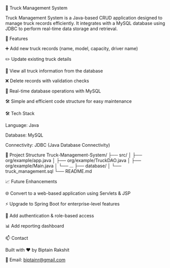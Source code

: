 🚚 Truck Management System

Truck Management System is a Java-based CRUD application designed to manage truck records efficiently. It integrates with a MySQL database using JDBC to perform real-time data storage and retrieval.

🔧 Features

➕ Add new truck records (name, model, capacity, driver name)

✏️ Update existing truck details

👀 View all truck information from the database

❌ Delete records with validation checks

💾 Real-time database operations with MySQL

🛠️ Simple and efficient code structure for easy maintenance

🛠️ Tech Stack

Language: Java

Database: MySQL

Connectivity: JDBC (Java Database Connectivity)

📂 Project Structure
Truck-Management-System/
├── src/
│   ├── org/example/app.java
│   ├── org/example/TruckDAO.java
│   ├── org/example/Main.java
│   └── ...
├── database/
│   └── truck_management.sql
└── README.md

📈 Future Enhancements

🌐 Convert to a web-based application using Servlets & JSP

⚡ Upgrade to Spring Boot for enterprise-level features

🔐 Add authentication & role-based access

📊 Add reporting dashboard

📫 Contact

Built with ❤️ by Biptain Rakshit

📧 Email: biptainr@gmail.com
